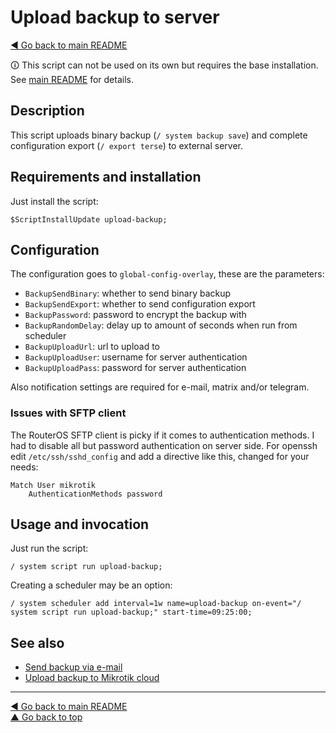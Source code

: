 Upload backup to server
=======================

[◀ Go back to main README](../README.md)

🛈 This script can not be used on its own but requires the base installation.
See [main README](../README.md) for details.

Description
-----------

This script uploads binary backup (`/ system backup save`) and complete
configuration export (`/ export terse`) to external server.

Requirements and installation
-----------------------------

Just install the script:

    $ScriptInstallUpdate upload-backup;

Configuration
-------------

The configuration goes to `global-config-overlay`, these are the parameters:

* `BackupSendBinary`: whether to send binary backup
* `BackupSendExport`: whether to send configuration export
* `BackupPassword`: password to encrypt the backup with
* `BackupRandomDelay`: delay up to amount of seconds when run from scheduler
* `BackupUploadUrl`: url to upload to
* `BackupUploadUser`: username for server authentication
* `BackupUploadPass`: password for server authentication

Also notification settings are required for e-mail, matrix and/or telegram.

### Issues with SFTP client

The RouterOS SFTP client is picky if it comes to authentication methods.
I had to disable all but password authentication on server side. For openssh
edit `/etc/ssh/sshd_config` and add a directive like this, changed for your
needs:

    Match User mikrotik
        AuthenticationMethods password

Usage and invocation
--------------------

Just run the script:

    / system script run upload-backup;

Creating a scheduler may be an option:

    / system scheduler add interval=1w name=upload-backup on-event="/ system script run upload-backup;" start-time=09:25:00;

See also
--------

* [Send backup via e-mail](email-backup.md)
* [Upload backup to Mikrotik cloud](cloud-backup.md)

---
[◀ Go back to main README](../README.md)  
[▲ Go back to top](#top)
